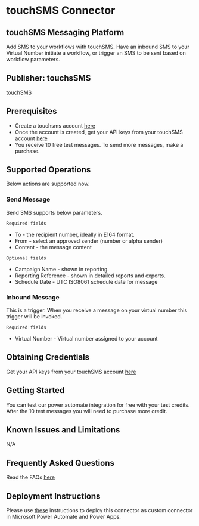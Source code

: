 # touchSMS Connector

## touchSMS Messaging Platform

Add SMS to your workflows with touchSMS. Have an inbound SMS to your Virtual Number initiate a workflow, or trigger an SMS to be sent based on workflow parameters.

## Publisher: touchsSMS

[touchSMS](https://touchsms.com.au)

## Prerequisites

- Create a touchsms account [here](https://app.touchsms.com.au/register)
- Once the account is created, get your API keys from your touchSMS account [here](https://app.touchsms.com.au/settings/api)
- You receive 10 free test messages. To send more messages, make a purchase.

## Supported Operations

Below actions are supported now.

### Send Message

Send SMS supports below parameters.

`Required fields`
- To - the recipient number, ideally in E164 format.
- From - select an approved sender (number or alpha sender)
- Content - the message content

`Optional fields`
- Campaign Name - shown in reporting.
- Reporting Reference - shown in detailed reports and exports.
- Schedule Date - UTC ISO8061 schedule date for message

### Inbound Message

This is a trigger. When you receive a message on your virtual number this trigger will be invoked.

`Required fields`

- Virtual Number - Virtual number assigned to your account

## Obtaining Credentials

Get your API keys from your touchSMS account [here](https://app.touchsms.com.au/settings/api)

## Getting Started

You can test our power automate integration for free with your test credits. After the 10 test messages you will need to purchase more credit.

## Known Issues and Limitations

N/A

## Frequently Asked Questions

Read the FAQs [here](https://support.touchsms.com.au/frequently-asked-questions/)

## Deployment Instructions

Please use [these](https://learn.microsoft.com/en-us/connectors/custom-connectors/paconn-cli) instructions to deploy this connector as custom connector in Microsoft Power Automate and Power Apps.